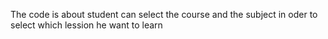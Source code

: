 The code is about student can select the course and the subject in oder to select which lession he want to learn 
